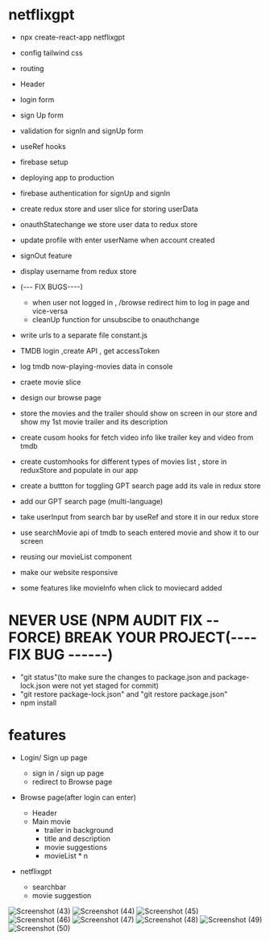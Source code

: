 # netflixgpt

- npx create-react-app netflixgpt
- config tailwind css
- routing
- Header
- login form
- sign Up form
- validation for signIn and signUp form
- useRef hooks
- firebase setup
- deploying app to production
- firebase authentication for signUp and signIn
- create redux store and user slice for storing userData
- onauthStatechange we store user data to redux store
- update profile with enter userName when account created
- signOut feature
- display username from redux store

- (--- FIX BUGS----)
  - when user not logged in , /browse redirect him to log in page and vice-versa
  - cleanUp function for unsubscibe to onauthchange
- write urls to a separate file constant.js
- TMDB login ,create API , get accessToken
- log tmdb now-playing-movies data in console
- craete movie slice
- design our browse page
- store the movies and the trailer should show on screen in our store and show my 1st movie trailer and its description
- create cusom hooks for fetch video info like trailer key and video from tmdb
- create customhooks for different types of movies list , store in reduxStore and populate in our app
- create a buttton for toggling GPT search page add its vale in redux store
- add our GPT search page (multi-language)
- take userInput from search bar by useRef and store it in our redux store
- use searchMovie api of tmdb to seach entered movie and show it to our screen
- reusing our movieList component
- make our website responsive
- some features like movieInfo when click to moviecard added

# NEVER USE (NPM AUDIT FIX --FORCE) BREAK YOUR PROJECT(----FIX BUG ------)

- "git status"(to make sure the changes to package.json and package-lock.json were not yet staged for commit)
- "git restore package-lock.json" and "git restore package.json"
- npm install

# features

- Login/ Sign up page

  - sign in / sign up page
  - redirect to Browse page

- Browse page(after login can enter)

  - Header
  - Main movie
    - trailer in background
    - title and description
    - movie suggestions
    - movieList \* n

- netflixgpt
  - searchbar
  - movie suggestion

![Screenshot (43)](https://github.com/suvendu021/NetflixGpt/assets/102411414/eb03e9d7-7a01-4bb3-8baf-763308ba40ed)
![Screenshot (44)](https://github.com/suvendu021/NetflixGpt/assets/102411414/7d709e26-4c20-4448-8df1-657130dfc910)
![Screenshot (45)](https://github.com/suvendu021/NetflixGpt/assets/102411414/de154ce8-90c4-45c9-b2b3-cbf665d7a60b)
![Screenshot (46)](https://github.com/suvendu021/NetflixGpt/assets/102411414/303aad31-86f9-4c28-b5a3-18aa4d92e0d9)
![Screenshot (47)](https://github.com/suvendu021/NetflixGpt/assets/102411414/4ea97afc-d791-4d1a-b846-e9b5c02eb552)
![Screenshot (48)](https://github.com/suvendu021/NetflixGpt/assets/102411414/c5c606ab-93c8-48fd-b66b-981607c13ab9)
![Screenshot (49)](https://github.com/suvendu021/NetflixGpt/assets/102411414/2e8b4ddb-f476-414f-a434-724ef6bbe6e4)
![Screenshot (50)](https://github.com/suvendu021/NetflixGpt/assets/102411414/3602fe75-bb80-4ea6-acad-c048ec86f0c4)

